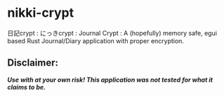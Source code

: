# nikki-crypt
日記crypt : にっきcrypt : Journal Crypt : A (hopefully) memory safe, egui based Rust Journal/Diary application with proper encryption.

## Disclaimer:
***Use with at your own risk! This application was not tested for what it claims to be.***
